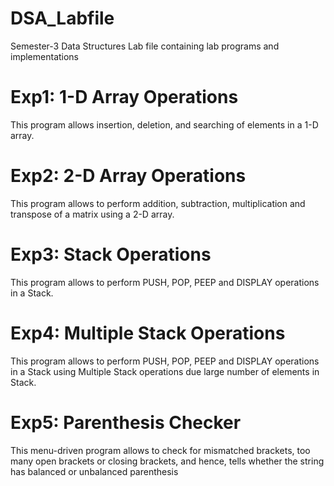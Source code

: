 # DSA_Labfile
Semester-3 Data Structures Lab file containing lab programs and implementations

# Exp1: 1-D Array Operations  
This program allows insertion, deletion, and searching of elements in a 1-D array.

# Exp2: 2-D Array Operations  
This program allows to perform addition, subtraction, multiplication and transpose of a matrix using a 2-D array.

# Exp3: Stack Operations  
This program allows to perform PUSH, POP, PEEP and DISPLAY operations in a Stack.

# Exp4: Multiple Stack Operations  
This program allows to perform PUSH, POP, PEEP and DISPLAY operations in a Stack using Multiple Stack operations due large number of elements in Stack.

# Exp5: Parenthesis Checker
This menu-driven program allows to check for mismatched brackets, too many open brackets or closing brackets, and hence, tells whether the string has balanced or unbalanced parenthesis 